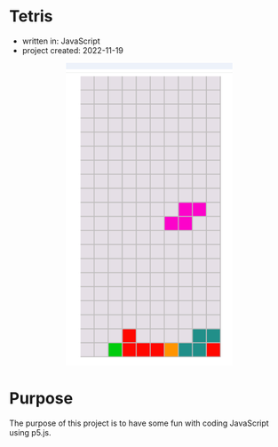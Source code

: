 # Tetris

- written in: JavaScript
- project created: 2022-11-19

<div align="center">
	<img src="screens/screen1.png" width=300>
</div>

# Purpose
The purpose of this project is to have some fun with coding JavaScript using p5.js.
